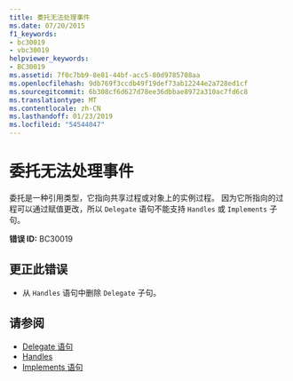 ```yaml
---
title: 委托无法处理事件
ms.date: 07/20/2015
f1_keywords:
- bc30019
- vbc30019
helpviewer_keywords:
- BC30019
ms.assetid: 7f0c7bb9-8e81-44bf-acc5-80d9785708aa
ms.openlocfilehash: 9db769f3ccdb49f19def73ab12244e2a728ed1cf
ms.sourcegitcommit: 6b308cf6d627d78ee36dbbae8972a310ac7fd6c8
ms.translationtype: MT
ms.contentlocale: zh-CN
ms.lasthandoff: 01/23/2019
ms.locfileid: "54544047"
---
```

# <a name="delegates-cannot-handle-events"></a>委托无法处理事件
委托是一种引用类型，它指向共享过程或对象上的实例过程。 因为它所指向的过程可以通过赋值更改，所以 `Delegate` 语句不能支持 `Handles` 或 `Implements` 子句。  
  
 **错误 ID:** BC30019  
  
## <a name="to-correct-this-error"></a>更正此错误  
  
-   从 `Handles` 语句中删除 `Delegate` 子句。  
  
## <a name="see-also"></a>请参阅

- [Delegate 语句](../../visual-basic/language-reference/statements/delegate-statement.md)
- [Handles](../../visual-basic/language-reference/statements/handles-clause.md)
- [Implements 语句](../../visual-basic/language-reference/statements/implements-statement.md)
